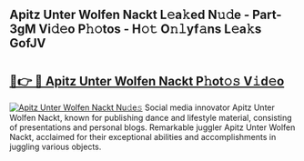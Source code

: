 ## Apitz Unter Wolfen Nackt L𝚎a𝚔ed N𝚞𝚍e - Part-3gM Vi𝚍𝚎o P𝚑𝚘tos - H𝚘𝚝 O𝚗𝚕yf𝚊ns L𝚎a𝚔s GofJV

# <h2><a href="http://kfdg7j0.oniu.top/?m=Apitz+Unter+Wolfen+Nackt">🔗👉 🔴 Apitz Unter Wolfen Nackt P𝚑ot𝚘𝚜 V𝚒d𝚎o</a></h2>

[![Apitz Unter Wolfen Nackt Nu𝚍e𝚜](https://i.imgur.com/0qMVB7G.gif)](http://kfdg7j0.oniu.top/?m=Apitz+Unter+Wolfen+Nackt)
Social media innovator Apitz Unter Wolfen Nackt, known for publishing dance and lifestyle material, consisting of presentations and personal blogs. Remarkable juggler Apitz Unter Wolfen Nackt, acclaimed for their exceptional abilities and accomplishments in juggling various objects.  
